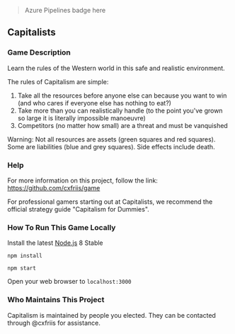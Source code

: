 > Azure Pipelines badge here

## Capitalists

### Game Description
Learn the rules of the Western world in this safe and realistic environment.

The rules of Capitalism are simple:
1. Take all the resources before anyone else can because you want to win (and who cares if everyone else has nothing to eat?)
2. Take more than you can realistically handle (to the point you've grown so large it is literally impossible manoeuvre)
3. Competitors (no matter how small) are a threat and must be vanquished

Warning:
Not all resources are assets (green squares and red squares). Some are liabilities (blue and grey squares). Side effects include death.

### Help
For more information on this project, follow the link:
https://github.com/cxfriis/game

For professional gamers starting out at Capitalists, we recommend the official strategy guide "Capitalism for Dummies".

### How To Run This Game Locally

Install the latest [Node.js](http://nodejs.org) 8 Stable

`npm install`

`npm start`

Open your web browser to `localhost:3000`

### Who Maintains This Project
Capitalism is maintained by people you elected. They can be contacted through @cxfriis for assistance.